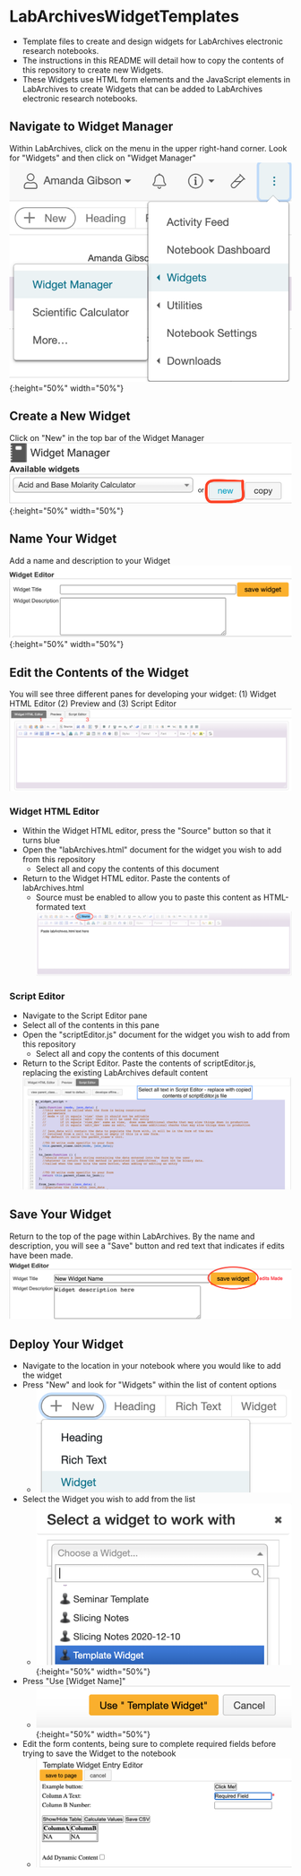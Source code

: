 # LabArchivesWidgetTemplates
* Template files to create and design widgets for LabArchives electronic research notebooks.
* The instructions in this README will detail how to copy the contents of this repository to create new Widgets.
* These Widgets use HTML form elements and the JavaScript elements in LabArchives to create Widgets that can be added to LabArchives electronic research notebooks.

## Navigate to Widget Manager
Within LabArchives, click on the menu in the upper right-hand corner. Look for "Widgets" and then click on "Widget Manager"
![Image of LabArchives showing access to Widget Manager](images/1_accessWidgetManager.png){:height="50%" width="50%"}

## Create a New Widget
Click on "New" in the top bar of the Widget Manager
![Image of LabArchives showing location of new button](images/2_createNewWidget.png){:height="50%" width="50%"}

## Name Your Widget
Add a name and description to your Widget
![Image of LabArchives showing name and description fields](images/3_nameWidget.png){:height="50%" width="50%"}

## Edit the Contents of the Widget
You will see three different panes for developing your widget: (1) Widget HTML Editor (2) Preview and (3) Script Editor
![Image of LabArchives showing editing panes](images/4_editingPane.png)

### Widget HTML Editor
* Within the Widget HTML editor, press the "Source" button so that it turns blue
* Open the "labArchives.html" document for the widget you wish to add from this repository
  * Select all and copy the contents of this document
* Return to the Widget HTML editor. Paste the contents of labArchives.html
  * Source must be enabled to allow you to paste this content as HTML-formated text
![Image of LabArchives showing Widget HTML Editor with source clicked](images/5_sourceHTML.png)

### Script Editor
* Navigate to the Script Editor pane 
* Select all of the contents in this pane
* Open the "scriptEditor.js" document for the widget you wish to add from this repository
  * Select all and copy the contents of this document
* Return to the Script Editor. Paste the contents of scriptEditor.js, replacing the existing LabArchives default content
![Image of LabArchives showing Script Editor](images/6_scriptEditor.png)

## Save Your Widget
Return to the top of the page within LabArchives. By the name and description, you will see a "Save" button and red text that indicates if edits have been made.
![Image of LabArchives showing save button](images/7_saveWidget.png)

## Deploy Your Widget
* Navigate to the location in your notebook where you would like to add the widget
* Press "New" and look for "Widgets" within the list of content options
  * ![Image of LabArchives showing widget option in list of new items](images/8_addWidget.png)
* Select the Widget you wish to add from the list
  * ![Image of LabArchives showing selection of widget](images/9_selectWidget.png){:height="50%" width="50%"}
* Press "Use [Widget Name]"
  * ![Image of LabArchives showing use widget button](images/10_useWidget.png){:height="50%" width="50%"}
* Edit the form contents, being sure to complete required fields before trying to save the Widget to the notebook
  * ![Image of LabArchives showing widget editing when added to notebook](images/11_fillContent.png)
